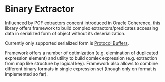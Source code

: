 Binary Extractor
=========

Influenced by POF extractors concent introduced in Oracle Coherence,
this library offers framework to build complex extractors/predicates
accessing data in serialized form of object without its deserialization.

Currently only supported serialized form is [Protocol Buffers](https://code.google.com/p/protobuf/).

Framework offers a number of optimization (e.g. elemination of duplicated expression element) 
and utility to build comlex expression (e.g. extraction from map like structure by logical key). 
Framework also allows to combine different binary formats in single expression set (though only on format is implemented so far).


